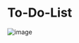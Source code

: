 # To-Do-List
![image](https://user-images.githubusercontent.com/69693889/168909423-72287a4f-6d55-4019-a323-f6d936c74f2b.png)
